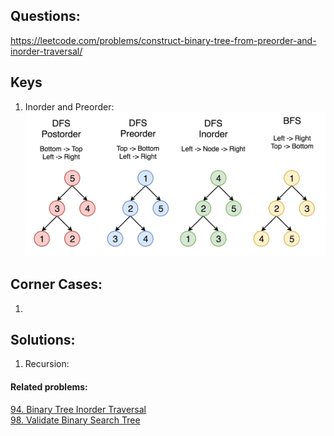 ## Questions: 
https://leetcode.com/problems/construct-binary-tree-from-preorder-and-inorder-traversal/

## Keys
1. Inorder and Preorder:
   ![](../resources/145_transverse.png)

## Corner Cases:
1. 

## Solutions:
1. Recursion:

#### Related problems:
[94. Binary Tree Inorder Traversal](https://leetcode.com/problems/binary-tree-inorder-traversal/)  
[98. Validate Binary Search Tree](https://leetcode.com/problems/validate-binary-search-tree/)
